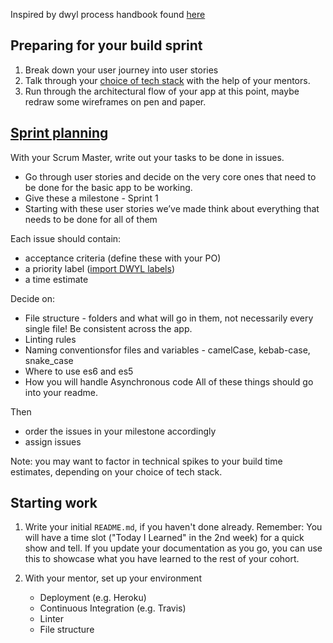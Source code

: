 Inspired by dwyl process handbook found [here](https://github.com/dwyl/process-handbook)

## Preparing for your build sprint
1. Break down your user journey into user stories
1. Talk through your [choice of tech stack](./tech-choices.md) with the help of your mentors.
1. Run through the architectural flow of your app at this point, maybe redraw some wireframes on pen and paper.

## [Sprint planning](https://hackmd.io/s/SJz_QKOzE)

With your Scrum Master, write out your tasks to be done in issues.

- Go through user stories and decide on the very core ones that need to be done for the basic app to be working.
- Give these a milestone - Sprint 1
- Starting with these user stories we’ve made think about everything that needs to be done for all of them

Each issue should contain:
- acceptance criteria (define these with your PO)
- a priority label ([import DWYL labels](https://label-sync.herokuapp.com/login))
- a time estimate

Decide on:
- File structure - folders and what will go in them, not necessarily every single file! Be consistent across the app. 
- Linting rules
- Naming conventionsfor files and variables - camelCase, kebab-case, snake_case
- Where to use es6 and es5
- How you will handle Asynchronous code
All of these things should go into your readme.

Then
- order the issues in your milestone accordingly
- assign issues

Note: you may want to factor in technical spikes to your build time estimates, depending on your choice of tech stack.

## Starting work
1. Write your initial `README.md`, if you haven't done already.
Remember: You will have a time slot ("Today I Learned" in the 2nd week) for a quick show and tell. If you update your documentation as you go, you can use this to showcase what you have learned to the rest of your cohort.

1. With your mentor, set up your environment
    - Deployment (e.g. Heroku)
    - Continuous Integration (e.g. Travis)
    - Linter
    - File structure
